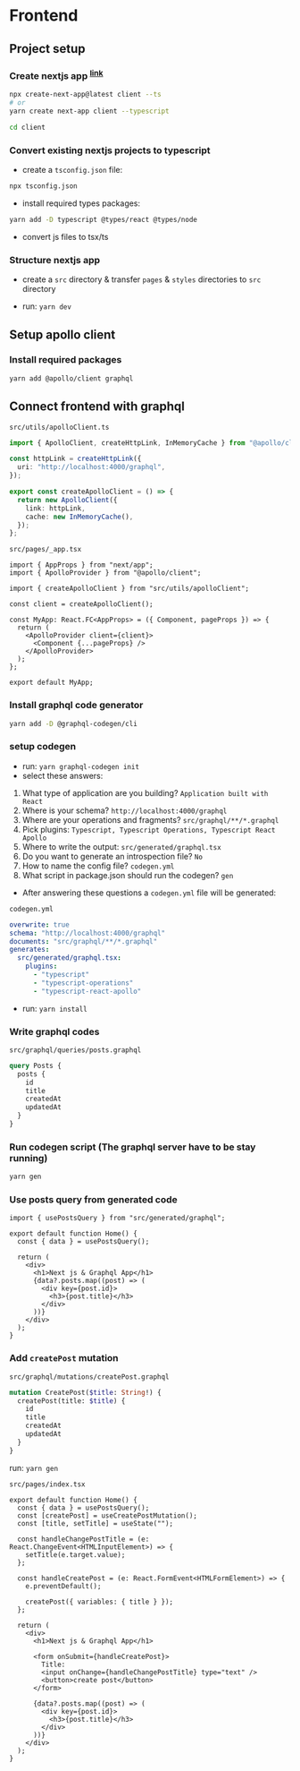 # Frontend

## Project setup

### Create nextjs app <sup>[link](https://nextjs.org/docs/basic-features/typescript)</sup>

```bash
npx create-next-app@latest client --ts
# or
yarn create next-app client --typescript

cd client
```

### Convert existing nextjs projects to typescript

- create a `tsconfig.json` file:

```bash
npx tsconfig.json
```

- install required types packages:

```bash
yarn add -D typescript @types/react @types/node
```

- convert js files to tsx/ts

### Structure nextjs app

- create a `src` directory & transfer `pages` & `styles` directories to `src` directory

- run: `yarn dev`

## Setup apollo client

### Install required packages

```bash
yarn add @apollo/client graphql
```

## Connect frontend with graphql

`src/utils/apolloClient.ts`

```ts
import { ApolloClient, createHttpLink, InMemoryCache } from "@apollo/client";

const httpLink = createHttpLink({
  uri: "http://localhost:4000/graphql",
});

export const createApolloClient = () => {
  return new ApolloClient({
    link: httpLink,
    cache: new InMemoryCache(),
  });
};
```

`src/pages/_app.tsx`

```tsx
import { AppProps } from "next/app";
import { ApolloProvider } from "@apollo/client";

import { createApolloClient } from "src/utils/apolloClient";

const client = createApolloClient();

const MyApp: React.FC<AppProps> = ({ Component, pageProps }) => {
  return (
    <ApolloProvider client={client}>
      <Component {...pageProps} />
    </ApolloProvider>
  );
};

export default MyApp;
```

### Install graphql code generator

```bash
yarn add -D @graphql-codegen/cli
```

### setup codegen

- run: `yarn graphql-codegen init`
- select these answers:

1. What type of application are you building? `Application built with React`
2. Where is your schema? `http://localhost:4000/graphql`
3. Where are your operations and fragments? `src/graphql/**/*.graphql`
4. Pick plugins: `Typescript, Typescript Operations, Typescript React Apollo`
5. Where to write the output: `src/generated/graphql.tsx`
6. Do you want to generate an introspection file? `No`
7. How to name the config file? `codegen.yml`
8. What script in package.json should run the codegen? `gen`

- After answering these questions a `codegen.yml` file will be generated:

`codegen.yml`

```yml
overwrite: true
schema: "http://localhost:4000/graphql"
documents: "src/graphql/**/*.graphql"
generates:
  src/generated/graphql.tsx:
    plugins:
      - "typescript"
      - "typescript-operations"
      - "typescript-react-apollo"
```

- run: `yarn install`

### Write graphql codes

`src/graphql/queries/posts.graphql`

```graphql
query Posts {
  posts {
    id
    title
    createdAt
    updatedAt
  }
}
```

### Run codegen script (The graphql server have to be stay running)

```bash
yarn gen
```

### Use posts query from generated code

```tsx
import { usePostsQuery } from "src/generated/graphql";

export default function Home() {
  const { data } = usePostsQuery();

  return (
    <div>
      <h1>Next js & Graphql App</h1>
      {data?.posts.map((post) => (
        <div key={post.id}>
          <h3>{post.title}</h3>
        </div>
      ))}
    </div>
  );
}
```

### Add `createPost` mutation

`src/graphql/mutations/createPost.graphql`

```graphql
mutation CreatePost($title: String!) {
  createPost(title: $title) {
    id
    title
    createdAt
    updatedAt
  }
}
```

run: `yarn gen`

`src/pages/index.tsx`

```tsx
export default function Home() {
  const { data } = usePostsQuery();
  const [createPost] = useCreatePostMutation();
  const [title, setTitle] = useState("");

  const handleChangePostTitle = (e: React.ChangeEvent<HTMLInputElement>) => {
    setTitle(e.target.value);
  };

  const handleCreatePost = (e: React.FormEvent<HTMLFormElement>) => {
    e.preventDefault();

    createPost({ variables: { title } });
  };

  return (
    <div>
      <h1>Next js & Graphql App</h1>

      <form onSubmit={handleCreatePost}>
        Title:
        <input onChange={handleChangePostTitle} type="text" />
        <button>create post</button>
      </form>

      {data?.posts.map((post) => (
        <div key={post.id}>
          <h3>{post.title}</h3>
        </div>
      ))}
    </div>
  );
}
```
